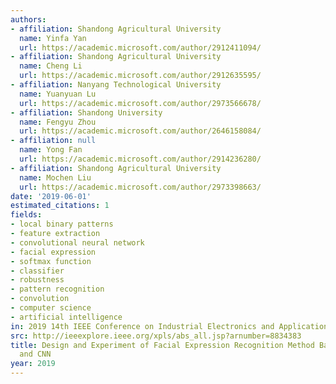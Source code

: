 ```yaml
---
authors:
- affiliation: Shandong Agricultural University
  name: Yinfa Yan
  url: https://academic.microsoft.com/author/2912411094/
- affiliation: Shandong Agricultural University
  name: Cheng Li
  url: https://academic.microsoft.com/author/2912635595/
- affiliation: Nanyang Technological University
  name: Yuanyuan Lu
  url: https://academic.microsoft.com/author/2973566678/
- affiliation: Shandong University
  name: Fengyu Zhou
  url: https://academic.microsoft.com/author/2646158084/
- affiliation: null
  name: Yong Fan
  url: https://academic.microsoft.com/author/2914236280/
- affiliation: Shandong Agricultural University
  name: Mochen Liu
  url: https://academic.microsoft.com/author/2973398663/
date: '2019-06-01'
estimated_citations: 1
fields:
- local binary patterns
- feature extraction
- convolutional neural network
- facial expression
- softmax function
- classifier
- robustness
- pattern recognition
- convolution
- computer science
- artificial intelligence
in: 2019 14th IEEE Conference on Industrial Electronics and Applications (ICIEA)
src: http://ieeexplore.ieee.org/xpls/abs_all.jsp?arnumber=8834383
title: Design and Experiment of Facial Expression Recognition Method Based on LBP
  and CNN
year: 2019
---
```

